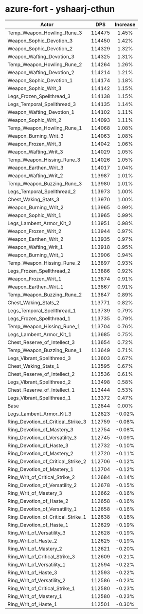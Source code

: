 # azure-fort - yshaarj-cthun
| Actor | DPS | Increase |
|---|:---:|:---:|
|Temp_Weapon_Howling_Rune_3|114475|1.45%|
|Weapon_Sophic_Devotion_3|114450|1.42%|
|Weapon_Sophic_Devotion_2|114329|1.32%|
|Weapon_Wafting_Devotion_3|114325|1.31%|
|Temp_Weapon_Howling_Rune_2|114264|1.26%|
|Weapon_Wafting_Devotion_2|114214|1.21%|
|Weapon_Sophic_Devotion_1|114174|1.18%|
|Weapon_Sophic_Writ_3|114142|1.15%|
|Legs_Frozen_Spellthread_3|114138|1.15%|
|Legs_Temporal_Spellthread_3|114135|1.14%|
|Weapon_Wafting_Devotion_1|114102|1.11%|
|Weapon_Sophic_Writ_2|114093|1.11%|
|Temp_Weapon_Howling_Rune_1|114068|1.08%|
|Weapon_Burning_Writ_3|114063|1.08%|
|Weapon_Frozen_Writ_3|114042|1.06%|
|Weapon_Wafting_Writ_3|114029|1.05%|
|Temp_Weapon_Hissing_Rune_3|114026|1.05%|
|Weapon_Earthen_Writ_3|114017|1.04%|
|Weapon_Wafting_Writ_2|113987|1.01%|
|Temp_Weapon_Buzzing_Rune_3|113980|1.01%|
|Legs_Temporal_Spellthread_2|113973|1.00%|
|Chest_Waking_Stats_3|113970|1.00%|
|Weapon_Burning_Writ_2|113965|0.99%|
|Weapon_Sophic_Writ_1|113965|0.99%|
|Legs_Lambent_Armor_Kit_2|113951|0.98%|
|Weapon_Frozen_Writ_2|113944|0.97%|
|Weapon_Earthen_Writ_2|113935|0.97%|
|Weapon_Wafting_Writ_1|113918|0.95%|
|Weapon_Burning_Writ_1|113906|0.94%|
|Temp_Weapon_Hissing_Rune_2|113897|0.93%|
|Legs_Frozen_Spellthread_2|113886|0.92%|
|Weapon_Frozen_Writ_1|113874|0.91%|
|Weapon_Earthen_Writ_1|113867|0.91%|
|Temp_Weapon_Buzzing_Rune_2|113847|0.89%|
|Chest_Waking_Stats_2|113771|0.82%|
|Legs_Temporal_Spellthread_1|113739|0.79%|
|Legs_Frozen_Spellthread_1|113735|0.79%|
|Temp_Weapon_Hissing_Rune_1|113704|0.76%|
|Legs_Lambent_Armor_Kit_1|113685|0.75%|
|Chest_Reserve_of_Intellect_3|113654|0.72%|
|Temp_Weapon_Buzzing_Rune_1|113649|0.71%|
|Legs_Vibrant_Spellthread_3|113603|0.67%|
|Chest_Waking_Stats_1|113595|0.67%|
|Chest_Reserve_of_Intellect_2|113536|0.61%|
|Legs_Vibrant_Spellthread_2|113498|0.58%|
|Chest_Reserve_of_Intellect_1|113444|0.53%|
|Legs_Vibrant_Spellthread_1|113372|0.47%|
|Base|112844|0.00%|
|Legs_Lambent_Armor_Kit_3|112823|-0.02%|
|Ring_Devotion_of_Critical_Strike_3|112759|-0.08%|
|Ring_Devotion_of_Mastery_3|112754|-0.08%|
|Ring_Devotion_of_Versatility_3|112745|-0.09%|
|Ring_Devotion_of_Haste_3|112732|-0.10%|
|Ring_Devotion_of_Mastery_2|112720|-0.11%|
|Ring_Devotion_of_Critical_Strike_2|112706|-0.12%|
|Ring_Devotion_of_Mastery_1|112704|-0.12%|
|Ring_Writ_of_Critical_Strike_2|112684|-0.14%|
|Ring_Devotion_of_Versatility_2|112678|-0.15%|
|Ring_Writ_of_Mastery_3|112662|-0.16%|
|Ring_Devotion_of_Haste_2|112658|-0.16%|
|Ring_Devotion_of_Versatility_1|112658|-0.16%|
|Ring_Devotion_of_Critical_Strike_1|112638|-0.18%|
|Ring_Devotion_of_Haste_1|112629|-0.19%|
|Ring_Writ_of_Versatility_3|112628|-0.19%|
|Ring_Writ_of_Haste_2|112625|-0.19%|
|Ring_Writ_of_Mastery_2|112621|-0.20%|
|Ring_Writ_of_Critical_Strike_3|112609|-0.21%|
|Ring_Writ_of_Versatility_1|112594|-0.22%|
|Ring_Writ_of_Haste_3|112593|-0.22%|
|Ring_Writ_of_Versatility_2|112586|-0.23%|
|Ring_Writ_of_Critical_Strike_1|112580|-0.23%|
|Ring_Writ_of_Mastery_1|112580|-0.23%|
|Ring_Writ_of_Haste_1|112501|-0.30%|
